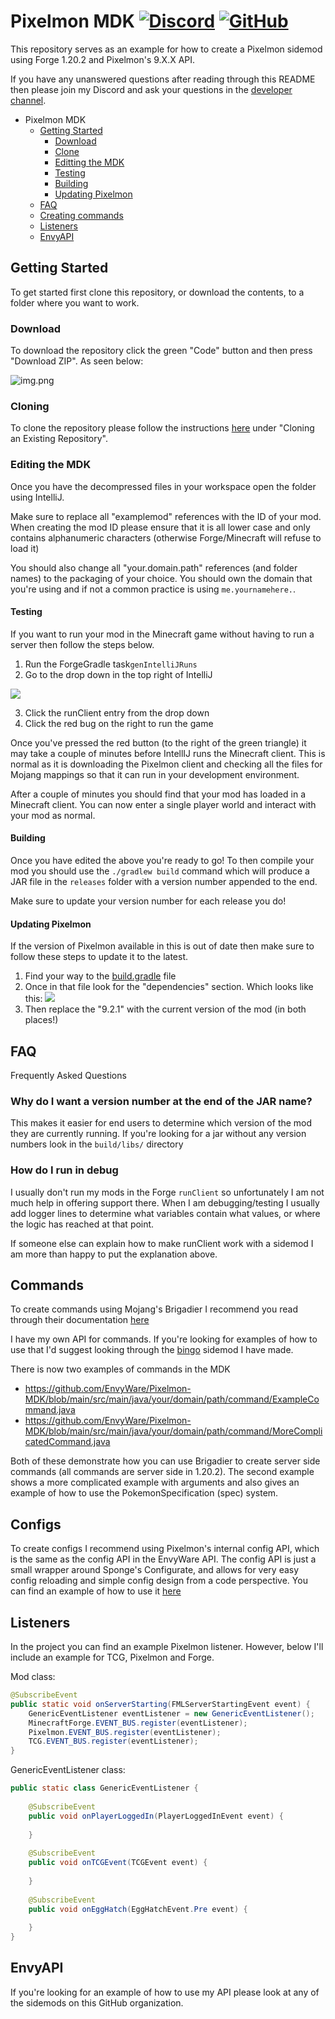 # Pixelmon MDK [![Discord](https://img.shields.io/discord/831966641586831431)](https://discord.gg/7vqgtrjDGw) [![GitHub](https://img.shields.io/github/license/Pixelmon-Development/API)](https://www.gnu.org/licenses/lgpl-3.0.html)

This repository serves as an example for how to create a Pixelmon sidemod
using Forge 1.20.2 and Pixelmon's 9.X.X API.

If you have any unanswered questions after reading through this README then
please join my Discord and ask your questions in the [developer channel](https://discord.gg/7vqgtrjDGw).


<!-- TOC -->
* Pixelmon MDK
  * [Getting Started](#getting-started)
    * [Download](#download)
    * [Clone](#clone)
    * [Editting the MDK](#editing-the-mdk)
    * [Testing](#testing)
    * [Building](#building)
    * [Updating Pixelmon](#updating-pixelmon)
  * [FAQ](#faq)
  * [Creating commands](#commands)
  * [Listeners](#listeners)
  * [EnvyAPI](#envyapi)
<!-- TOC -->

## Getting Started
To get started first clone this repository, or download the contents, to a 
folder where you want to work. 

### Download
To download the repository click the green "Code" button and then press "Download ZIP".
As seen below:

![img.png](img.png)

### Cloning
To clone the repository please follow the instructions [here](https://git-scm.com/book/en/v2/Git-Basics-Getting-a-Git-Repository)
under "Cloning an Existing Repository".

### Editing the MDK
Once you have the decompressed files in your workspace open the folder using IntelliJ.

Make sure to replace all "examplemod" references with the ID of your mod. When creating the mod ID please ensure
that it is all lower case and only contains alphanumeric characters (otherwise Forge/Minecraft will refuse to load it)

You should also change all "your.domain.path" references (and folder names) to the
packaging of your choice. You should own the domain that you're using and if not
a common practice is using `me.yournamehere.`.

#### Testing
If you want to run your mod in the Minecraft game without having to run a server then follow the steps below.

1. Run the ForgeGradle task`genIntelliJRuns` 
2. Go to the drop down in the top right of IntelliJ

![](https://i.gyazo.com/cef9f240a40c04f0d7ed81e1b66f4a25.png)

3. Click the runClient entry from the drop down
4. Click the red bug on the right to run the game

Once you've pressed the red button (to the right of the green triangle) it may take a couple
of minutes before IntellIJ runs the Minecraft client. This is normal as it is downloading the Pixelmon client
and checking all the files for Mojang mappings so that it can run in your development environment.

After a couple of minutes you should find that your mod has loaded in a Minecraft client. You can now
enter a single player world and interact with your mod as normal.


#### Building
Once you have edited the above you're ready to go! To then compile your mod
you should use the `./gradlew build` command which will produce a JAR file
in the `releases` folder with a version number appended to the end.

Make sure to update your version number for each release you do!

#### Updating Pixelmon
If the version of Pixelmon available in this is out of date then make sure to follow these steps to update it to the latest.

1. Find your way to the [build.gradle](build.gradle) file
2. Once in that file look for the "dependencies" section. Which looks like this:
![](https://i.gyazo.com/8243e355906e817a62347db6ef8ff712.png)
3. Then replace the "9.2.1" with the current version of the mod (in both places!)

## FAQ
Frequently Asked Questions

### Why do I want a version number at the end of the JAR name?
This makes it easier for end users to determine which version of the 
mod they are currently running. If you're looking for a jar without
any version numbers look in the `build/libs/` directory

### How do I run in debug
I usually don't run my mods in the Forge `runClient` so unfortunately I
am not much help in offering support there. When I am debugging/testing
I usually add logger lines to determine what variables contain what values,
or where the logic has reached at that point.

If someone else can explain how to make runClient work with a sidemod I am
more than happy to put the explanation above.

## Commands
To create commands using Mojang's Brigadier I recommend you read through
their documentation [here](https://github.com/Mojang/brigadier/blob/master/README.md)

I have my own API for commands. If you're looking for examples of how to 
use that I'd suggest looking through the [bingo](https://github.com/EnvyWare/ReforgedBingo) sidemod I have made.

There is now two examples of commands in the MDK 
- https://github.com/EnvyWare/Pixelmon-MDK/blob/main/src/main/java/your/domain/path/command/ExampleCommand.java
- https://github.com/EnvyWare/Pixelmon-MDK/blob/main/src/main/java/your/domain/path/command/MoreComplicatedCommand.java

Both of these demonstrate how you can use Brigadier to create server side commands (all commands are server side in 1.20.2).
The second example shows a more complicated example with arguments and also gives an example of how to use the PokemonSpecification (spec) system.

## Configs
To create configs I recommend using Pixelmon's internal config API, which is the same as the config API in the EnvyWare API.
The config API is just a small wrapper around Sponge's Configurate, and allows for very easy config reloading and simple config
design from a code perspective. 
You can find an example of how to use it [here](https://github.com/EnvyWare/Pixelmon-MDK/blob/main/src/main/java/your/domain/path/config/ExampleConfig.java)

## Listeners
In the project you can find an example Pixelmon listener. However, below I'll
include an example for TCG, Pixelmon and Forge.

Mod class:
```java
@SubscribeEvent
public static void onServerStarting(FMLServerStartingEvent event) {
    GenericEventListener eventListener = new GenericEventListener();
    MinecraftForge.EVENT_BUS.register(eventListener);
    Pixelmon.EVENT_BUS.register(eventListener);
    TCG.EVENT_BUS.register(eventListener);
}
```

GenericEventListener class:
```java
public static class GenericEventListener {
    
    @SubscribeEvent
    public void onPlayerLoggedIn(PlayerLoggedInEvent event) {
        
    }
    
    @SubscribeEvent
    public void onTCGEvent(TCGEvent event) {
        
    }
    
    @SubscribeEvent
    public void onEggHatch(EggHatchEvent.Pre event) {
        
    }
}
```

## EnvyAPI

If you're looking for an example of how to use my API please look at
any of the sidemods on this GitHub organization.
